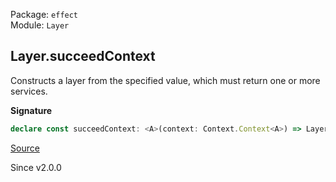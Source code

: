 Package: `effect`<br />
Module: `Layer`<br />

## Layer.succeedContext

Constructs a layer from the specified value, which must return one or more
services.

**Signature**

```ts
declare const succeedContext: <A>(context: Context.Context<A>) => Layer<A>
```

[Source](https://github.com/Effect-TS/effect/tree/main/packages/effect/src/Layer.ts#L711)

Since v2.0.0